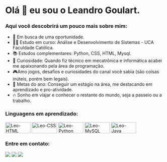 # Olá 🖖 eu sou o Leandro Goulart.

### Aqui você descobrirá um pouco mais sobre mim:

* 💼 Em busca de uma oportunidade.
* 👨‍🎓 Estudo em curso: Análise e Desenvolvimento de Sistemas - UCA Faculdade Católica.
* 📚 Estudos complementares: Python, CSS, HTML, Mysql.
* 🤔 Curiosidade: Quando fiz técnico em mecatrônica e informática acabei me apaixonando pela área de programação.
* 🎮Amo jogos, desafios e curiosidades do canal você sabia (são coisas inúteis, porém bem legais).
* 🎯 Metas do ano: Conseguir um estágio na área, me destacando em aprendizado e pro-atividade.
* 🔥 Sonho em viajar e conhecer o restante do mundo, seja a passeio ou a trabalho.

### Linguagens em aprendizado:
 <div>
  <img align="center" alt="Leo-HTML" height="35" width="80" src="https://img.shields.io/badge/html5-%23E34F26.svg?style=for-the-badge&logo=html5&logoColor=white">
  <img align="center" alt="Leo-CSS" height="35" width="80" src="https://img.shields.io/badge/css3-%231572B6.svg?style=for-the-badge&logo=css3&logoColor=white">
  <img align="center" alt="Leo-Python" height="35" width="80" src="https://img.shields.io/badge/python-3670A0?style=for-the-badge&logo=python&logoColor=ffdd54">
  <img align="center" alt="Leo-MySQL" height="35" width="80" src="https://img.shields.io/badge/MySQL-00000F?style=for-the-badge&logo=mysql&logoColor=white">
  <img align="center" alt="Leo-Java" height="35" width="80" src="https://img.shields.io/badge/JavaScript-F7DF1E?style=for-the-badge&logo=javascript&logoColor=black">
 </div>


### Entre em contato:
<div> 
    <a href="https://www.instagram.com/leovg33/" target="_blank"><img src="https://img.shields.io/badge/-Instagram-%23E4405F?style=for-the-badge&logo=instagram&logoColor=white" target="_blank"></a>
 	  <a href = "mailto:leandrovgoulart@gmail.com"><img src="https://img.shields.io/badge/-Gmail-%23333?style=for-the-badge&logo=gmail&logoColor=white" target="_blank"></a>
  <a href="https://www.linkedin.com/in/leandro-vieira-goulart-ba9527110" target="_blank"><img src="https://img.shields.io/badge/-LinkedIn-%230077B5?style=for-the-badge&logo=linkedin&logoColor=white" target="_blank"></a> 

